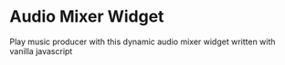 # Audio Mixer Widget
Play music producer with this dynamic audio mixer widget written with vanilla javascript

